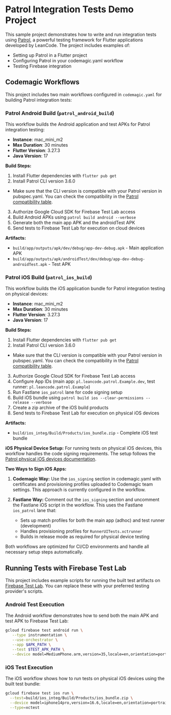 # Patrol Integration Tests Demo Project

This sample project demonstrates how to write and run integration tests using [Patrol](https://patrol.leancode.co/), a powerful testing framework for Flutter applications developed by LeanCode. The project includes examples of:

- Setting up Patrol in a Flutter project
- Configuring Patrol in your codemagic.yaml workflow
- Testing Firebase integration

## Codemagic Workflows

This project includes two main workflows configured in `codemagic.yaml` for building Patrol integration tests:

### Patrol Android Build (`patrol_android_build`)

This workflow builds the Android application and test APKs for Patrol integration testing:

- **Instance**: mac_mini_m2
- **Max Duration**: 30 minutes
- **Flutter Version**: 3.27.3
- **Java Version**: 17

**Build Steps:**

1. Install Flutter dependencies with `flutter pub get`
2. Install Patrol CLI version 3.6.0

- Make sure that the CLI version is compatible with your Patrol version in pubspec.yaml. You can check the compatibility in the [Patrol compatibility table](https://patrol.leancode.co/documentation/compatibility-table).

3. Authorize Google Cloud SDK for Firebase Test Lab access
4. Build Android APKs using `patrol build android --verbose`
5. Generate both the main app APK and the androidTest APK
6. Send tests to Firebase Test Lab for execution on cloud devices

**Artifacts:**

- `build/app/outputs/apk/dev/debug/app-dev-debug.apk` - Main application APK
- `build/app/outputs/apk/androidTest/dev/debug/app-dev-debug-androidTest.apk` - Test APK

### Patrol iOS Build (`patrol_ios_build`)

This workflow builds the iOS application bundle for Patrol integration testing on physical devices:

- **Instance**: mac_mini_m2
- **Max Duration**: 30 minutes
- **Flutter Version**: 3.27.3
- **Java Version**: 17

**Build Steps:**

1. Install Flutter dependencies with `flutter pub get`
2. Install Patrol CLI version 3.6.0

- Make sure that the CLI version is compatible with your Patrol version in pubspec.yaml. You can check the compatibility in the [Patrol compatibility table](https://patrol.leancode.co/documentation/compatibility-table).

3. Authorize Google Cloud SDK for Firebase Test Lab access
4. Configure App IDs (main app: `pl.leancode.patrol.Example.dev`, test runner: `pl.leancode.patrol.Example`)
5. Run Fastlane `ios_patrol` lane for code signing setup
6. Build iOS bundle using `patrol build ios --clear-permissions --release --verbose`
7. Create a zip archive of the iOS build products
8. Send tests to Firebase Test Lab for execution on physical iOS devices

**Artifacts:**

- `build/ios_integ/Build/Products/ios_bundle.zip` - Complete iOS test bundle

**iOS Physical Device Setup:**
For running tests on physical iOS devices, this workflow handles the code signing requirements. The setup follows the [Patrol physical iOS devices documentation](https://patrol.leancode.co/documentation/physical-ios-devices-setup).

**Two Ways to Sign iOS Apps:**

1. **Codemagic Way:** Use the `ios_signing` section in codemagic.yaml with certificates and provisioning profiles uploaded to Codemagic team settings. This approach is currently configured in the workflow.

2. **Fastlane Way:** Comment out the `ios_signing` section and uncomment the Fastlane iOS script in the workflow. This uses the Fastlane `ios_patrol` lane that:
   - Sets up match profiles for both the main app (adhoc) and test runner (development)
   - Handles provisioning profiles for `RunnerUITests.xctrunner`
   - Builds in release mode as required for physical device testing

Both workflows are optimized for CI/CD environments and handle all necessary setup steps automatically.

## Running Tests with Firebase Test Lab

This project includes example scripts for running the built test artifacts on [Firebase Test Lab](https://firebase.google.com/docs/test-lab). You can replace these with your preferred testing provider's scripts.

### Android Test Execution

The Android workflow demonstrates how to send both the main APK and test APK to Firebase Test Lab:

```bash
gcloud firebase test android run \
   --type instrumentation \
   --use-orchestrator \
   --app $APK_PATH \
   --test $TEST_APK_PATH \
   --device model=MediumPhone.arm,version=35,locale=en,orientation=portrait
```

### iOS Test Execution

The iOS workflow shows how to run tests on physical iOS devices using the built test bundle:

```bash
gcloud firebase test ios run \
  --test=build/ios_integ/Build/Products/ios_bundle.zip \
  --device model=iphone14pro,version=16.6,locale=en,orientation=portrait \
  --type=xctest
```
